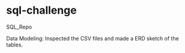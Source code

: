 # sql-challenge
SQL_Repo

Data Modeling:
Inspected the CSV files and made a ERD sketch of the tables.